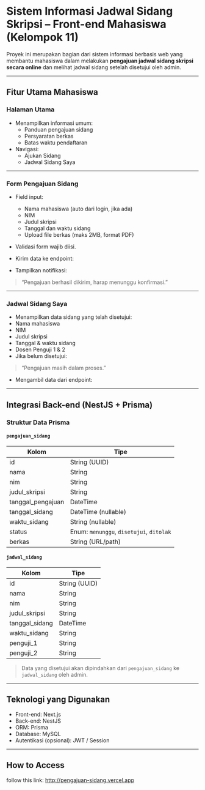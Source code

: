 # Sistem Informasi Jadwal Sidang Skripsi – Front-end Mahasiswa (Kelompok 11)

Proyek ini merupakan bagian dari sistem informasi berbasis web yang membantu mahasiswa dalam melakukan **pengajuan jadwal sidang skripsi secara online** dan melihat jadwal sidang setelah disetujui oleh admin.

---

## Fitur Utama Mahasiswa

### Halaman Utama
- Menampilkan informasi umum:
  - Panduan pengajuan sidang
  - Persyaratan berkas
  - Batas waktu pendaftaran
- Navigasi:
  - Ajukan Sidang
  - Jadwal Sidang Saya

---

### Form Pengajuan Sidang
- Field input:
  - Nama mahasiswa (auto dari login, jika ada)
  - NIM
  - Judul skripsi
  - Tanggal dan waktu sidang
  - Upload file berkas (maks 2MB, format PDF)
- Validasi form wajib diisi.
- Kirim data ke endpoint:

- Tampilkan notifikasi:
> “Pengajuan berhasil dikirim, harap menunggu konfirmasi.”

---

### Jadwal Sidang Saya
- Menampilkan data sidang yang telah disetujui:
- Nama mahasiswa
- NIM
- Judul skripsi
- Tanggal & waktu sidang
- Dosen Penguji 1 & 2
- Jika belum disetujui:
> “Pengajuan masih dalam proses.”

- Mengambil data dari endpoint:

---

## Integrasi Back-end (NestJS + Prisma)

### Struktur Data Prisma

#### `pengajuan_sidang`
| Kolom             | Tipe                     |
|-------------------|--------------------------|
| id                | String (UUID)            |
| nama              | String                   |
| nim               | String                   |
| judul_skripsi     | String                   |
| tanggal_pengajuan | DateTime                 |
| tanggal_sidang    | DateTime (nullable)      |
| waktu_sidang      | String (nullable)        |
| status            | Enum: `menunggu`, `disetujui`, `ditolak` |
| berkas            | String (URL/path)        |

#### `jadwal_sidang`
| Kolom             | Tipe         |
|-------------------|--------------|
| id                | String (UUID)|
| nama              | String       |
| nim               | String       |
| judul_skripsi     | String       |
| tanggal_sidang    | DateTime     |
| waktu_sidang      | String       |
| penguji_1         | String       |
| penguji_2         | String       |

> Data yang disetujui akan dipindahkan dari `pengajuan_sidang` ke `jadwal_sidang` oleh admin.

---

## Teknologi yang Digunakan
- Front-end: Next.js
- Back-end: NestJS
- ORM: Prisma
- Database: MySQL
- Autentikasi (opsional): JWT / Session

---

## How to Access
follow this link: http://pengajuan-sidang.vercel.app
